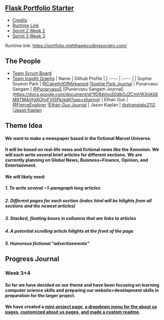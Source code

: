 ## [Flask Portfolio Starter](https://nighthawkcodingsociety.com/projectsearch/details/Flask%20Portfolio%20Starter)
<!--ts-->
   * [Credits](#credits)
   * [Runtime Link](#runtime_link)
   * [Sprint 2 Week 2](#sprint_2_week_2)
   * [Sprint 3 Week 3](#sprint_3_week_3)
<!--te-->
Runtime link: https://portfolio.nighthawkcodingsociety.com/
## The People
- [Team Scrum Board](https://github.com/CalrethilOfMirkwood/flask_portfolio/projects/1)
- [Team Insight Graphs](https://github.com/CalrethilOfMirkwood/flask_portfolio/graphs/contributors)
| Name | Github Profile |
| :---- | :---- |
| Sophie Soyeon Park | [@CalrethilOfMirkwood](https://github.com/CalrethilOfMirkwood) |[Sophie Park Journal](https://docs.google.com/document/d/1p0HJV9DaE6A2R0R5cqNIFT2G01R6gcRTk_YQLqi-JYE/edit?usp=sharing)
| Punarvasu Sangam | [@PunarvasuS](https://github.com/PunarvasuS) |[Punarvasu Sangam Journal] (https://docs.google.com/document/d/1fD9aVooS0dbOJZCmh1KXjiAS6M9TM4oYgXOhvFVISPk/edit?usp=sharing)
| Ethan Guo | [@FierceExplorer](https://github.com/Anirudh123nasty) |[Ethan Guo Journal](https://docs.google.com/document/d/11vsWPaCuoXcu6-stnnRsQocQagZt6etMUKN_my-wCZQ/edit)
| Jason Kaplan | [@strangiato2112](https://github.com/JL1080) |[Jason Kaplan](https://docs.google.com/document/d/1_07UqztsMrCB-25jyAmEY0PtHlpxz_5iJnr5U1ZaHe8/edit)
## Theme Idea
#### We want to make a newspaper based in the fictional Marvel Universe.
#### It will be based on real-life news and fictional news like the Xenonion.  We will each write several brief articles for different sections.  We are currently planning on Global News, Buisness+Finance, Opinion, and Entertainment.
#### We will likely need:
##### 1. To write several ~1-paragraph long articles
##### 2. Different pages for each section (index.html will be hilights from all sections and the newest articles)
##### 3. Stacked, floating boxes in collumns that are links to articles
##### 4. A potential scrolling article hilights at the front of the page
##### 5. Humerous fictional "advertisements"
## Progress Journal
### Week 3+4
#### So far we have decided on our theme and have been focusing on learning computer science skills and preparing our website+development skills in preparation for the larger project.
#### We have created a [mini-project page](https://github.com/CalrethilOfMirkwood/flask_portfolio/blob/main/templates/sus.html), [a dropdown menu for the about us pages](https://github.com/CalrethilOfMirkwood/flask_portfolio/issues/5), [customized about us pages](https://github.com/CalrethilOfMirkwood/flask_portfolio/issues/7), [and made a custom readme](https://github.com/CalrethilOfMirkwood/flask_portfolio/issues/4).
